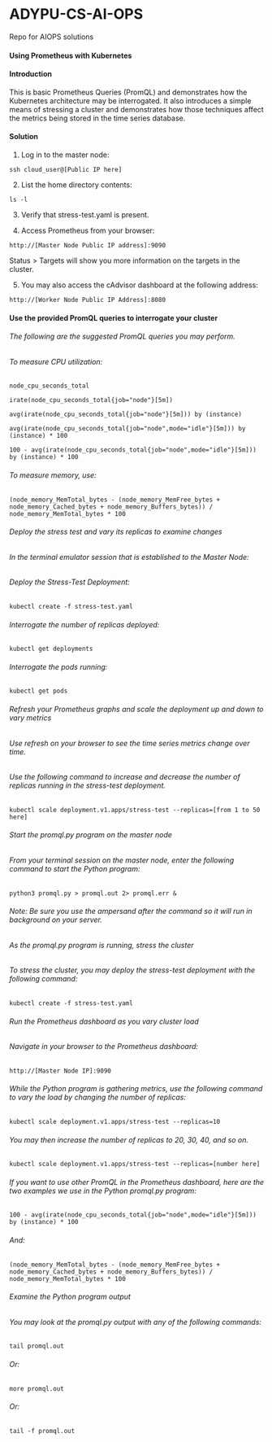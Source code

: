# ADYPU-CS-AI-OPS
Repo for AIOPS solutions

#### Using Prometheus with Kubernetes

#### Introduction
This is basic Prometheus Queries (PromQL) and demonstrates how the Kubernetes architecture may be interrogated. It also introduces a simple means of stressing a cluster and demonstrates how those techniques affect the metrics being stored in the time series database.

#### Solution

1. Log in to the master node:

``
ssh cloud_user@[Public IP here]
``

2. List the home directory contents:

``
 ls -l
``

3. Verify that stress-test.yaml is present.


4. Access Prometheus from your browser:

``
 http://[Master Node Public IP address]:9090
``

Status > Targets will show you more information on the targets in the cluster.


5. You may also access the cAdvisor dashboard at the following address:

``
 http://[Worker Node Public IP Address]:8080
``

#### Use the provided PromQL queries to interrogate your cluster

###### The following are the suggested PromQL queries you may perform.

###### To measure CPU utilization:

``
node_cpu_seconds_total
``

``
irate(node_cpu_seconds_total{job="node"}[5m])
``

``
avg(irate(node_cpu_seconds_total{job="node"}[5m])) by (instance)
``

``
avg(irate(node_cpu_seconds_total{job="node",mode="idle"}[5m])) by (instance) * 100
``

``
100 - avg(irate(node_cpu_seconds_total{job="node",mode="idle"}[5m])) by (instance) * 100
``

###### To measure memory, use:

``
(node_memory_MemTotal_bytes - (node_memory_MemFree_bytes + node_memory_Cached_bytes + node_memory_Buffers_bytes)) / node_memory_MemTotal_bytes * 100
``

###### Deploy the stress test and vary its replicas to examine changes

###### In the terminal emulator session that is established to the Master Node:

###### Deploy the Stress-Test Deployment:

``
 kubectl create -f stress-test.yaml
``

###### Interrogate the number of replicas deployed:

``
 kubectl get deployments
``

###### Interrogate the pods running:

``
 kubectl get pods
``

###### Refresh your Prometheus graphs and scale the deployment up and down to vary metrics
###### Use refresh on your browser to see the time series metrics change over time.

###### Use the following command to increase and decrease the number of replicas running in the stress-test deployment.

``
 kubectl scale deployment.v1.apps/stress-test --replicas=[from 1 to 50 here]
``
###### Start the promql.py program on the master node
###### From your terminal session on the master node, enter the following command to start the Python program:

``
 python3 promql.py > promql.out 2> promql.err &
``
###### Note: Be sure you use the ampersand after the command so it will run in background on your server.

###### As the promql.py program is running, stress the cluster
###### To stress the cluster, you may deploy the stress-test deployment with the following command:

``
 kubectl create -f stress-test.yaml
``

###### Run the Prometheus dashboard as you vary cluster load
###### Navigate in your browser to the Prometheus dashboard:
``
 http://[Master Node IP]:9090
``
###### While the Python program is gathering metrics, use the following command to vary the load by changing the number of replicas:

``
 kubectl scale deployment.v1.apps/stress-test --replicas=10
``
###### You may then increase the number of replicas to 20, 30, 40, and so on.

``
 kubectl scale deployment.v1.apps/stress-test --replicas=[number here]
``
###### If you want to use other PromQL in the Prometheus dashboard, here are the two examples we use in the Python promql.py program:

``
 100 - avg(irate(node_cpu_seconds_total{job="node",mode="idle"}[5m])) by (instance) * 100
``
###### And:

``
 (node_memory_MemTotal_bytes - (node_memory_MemFree_bytes + node_memory_Cached_bytes + node_memory_Buffers_bytes)) / node_memory_MemTotal_bytes * 100
``
###### Examine the Python program output
###### You may look at the promql.py output with any of the following commands:

``
 tail promql.out
``
###### Or:

``
 more promql.out
``
###### Or:

``
 tail -f promql.out
``
 